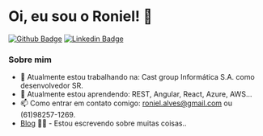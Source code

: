 
<!--
**alvesRoniel/alvesRoniel** is a ✨ _special_ ✨ repository because its `README.md` (this file) appears on your GitHub profile.

Here are some ideas to get you started:

- 🔭 I’m currently working on ...
- 🌱 I’m currently learning ...
- 👯 I’m looking to collaborate on ...
- 🤔 I’m looking for help with ...
- 💬 Ask me about ...
- 📫 How to reach me: ...
- 😄 Pronouns: ...
- ⚡ Fun fact: ...
-->

# Oi, eu sou o Roniel! 👋

[![Github Badge](https://img.shields.io/badge/-Github-000?style=flat-square&logo=Github&logoColor=white&link=https://github.com/alvesRoniel)](https://github.com/alvesRoniel)
[![Linkedin Badge](https://img.shields.io/badge/-LinkedIn-blue?style=flat-square&logo=Linkedin&logoColor=white&link=https://www.linkedin.com/in/roniel-s-alves-03469b33/)](https://www.linkedin.com/in/roniel-s-alves-03469b33/)


<!--
[![Twitter Badge](https://img.shields.io/badge/-Twitter-1ca0f1?style=flat-square&labelColor=1ca0f1&logo=twitter&logoColor=white&link=https://twitter.com/fagnerpsantos)](https://twitter.com/fagnerpsantos)
[![Youtube Badge](https://img.shields.io/badge/-YouTube-ff0000?style=flat-square&labelColor=ff0000&logo=youtube&logoColor=white&link=https://www.youtube.com/user/TreinaWeb)](https://www.youtube.com/user/TreinaWeb)
-->

### Sobre mim

- 🔭 Atualmente estou trabalhando na: Cast group Informática S.A. como desenvolvedor SR.
- 🌱 Atualmente estou aprendendo: REST, Angular, React, Azure, AWS...
- 📫 Como entrar em contato comigo: roniel.alves@gmail.com ou (61)98257-1269.
- [Blog](https://aprendendodotnet.wordpress.com/?ref=spelling) ✍🏼 - Estou escrevendo sobre muitas coisas..


<!--
- [Courses](https://www.treinaweb.com.br/cursos-online?q=fagner+pinheiro) 👨🏼‍🏫 - It's are technical courses on many technologies, such as Django, Flask, Python, Kotlin, Flutter, Dart, Git and more
- [Blog](https://www.treinaweb.com.br/blog/author/fagner-pinheiro/) ✍🏼 - I'm write about many things.
- [Website](https://fagnerpsantos.dev/) 💻 - Working on it.
- -->
